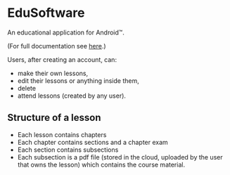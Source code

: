 # EduSoftware
An educational application for Android™.

(For full documentation see [here](./app/src/main/assets).)

Users, after creating an account, can:
* make their own lessons,
* edit their lessons or anything inside them,
* delete
* attend lessons (created by any user).

## Structure of a lesson

* Each lesson contains chapters
* Each chapter contains sections and a chapter exam
* Each section contains subsections
* Each subsection is a pdf file (stored in the cloud, uploaded by the user that owns the lesson) which contains the course material.
